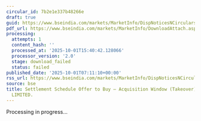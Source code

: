 ```yaml
---
circular_id: 7b2e1e337b48266e
draft: true
guid: https://www.bseindia.com/markets/MarketInfo/DispNoticesNCirculars.aspx?Noticeid={E9FDABB9-2C95-4FD4-B802-5B691D0BE628}&noticeno=20251001-6&dt=10/01/2025&icount=6&totcount=74&flag=0
pdf_url: https://www.bseindia.com/markets/MarketInfo/DownloadAttach.aspx?id=20251001-6&attachedId=
processing:
  attempts: 1
  content_hash: ''
  processed_at: '2025-10-01T15:40:42.128066'
  processor_version: '2.0'
  stage: download_failed
  status: failed
published_date: '2025-10-01T07:11:10+00:00'
rss_url: https://www.bseindia.com/markets/MarketInfo/DispNoticesNCirculars.aspx?Noticeid={E9FDABB9-2C95-4FD4-B802-5B691D0BE628}&noticeno=20251001-6&dt=10/01/2025&icount=6&totcount=74&flag=0
source: bse
title: Settlement Schedule Offer to Buy – Acquisition Window (Takeover) for PACE AUTOMATION
  LIMITED.
---
```


Processing in progress...